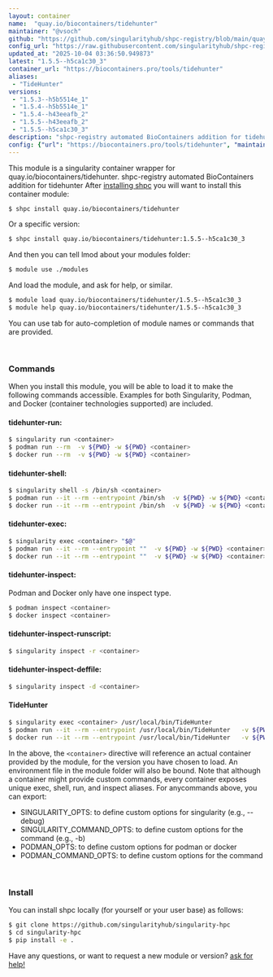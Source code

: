 ```yaml
---
layout: container
name:  "quay.io/biocontainers/tidehunter"
maintainer: "@vsoch"
github: "https://github.com/singularityhub/shpc-registry/blob/main/quay.io/biocontainers/tidehunter/container.yaml"
config_url: "https://raw.githubusercontent.com/singularityhub/shpc-registry/main/quay.io/biocontainers/tidehunter/container.yaml"
updated_at: "2025-10-04 03:36:50.949873"
latest: "1.5.5--h5ca1c30_3"
container_url: "https://biocontainers.pro/tools/tidehunter"
aliases:
 - "TideHunter"
versions:
 - "1.5.3--h5b5514e_1"
 - "1.5.4--h5b5514e_1"
 - "1.5.4--h43eeafb_2"
 - "1.5.5--h43eeafb_2"
 - "1.5.5--h5ca1c30_3"
description: "shpc-registry automated BioContainers addition for tidehunter"
config: {"url": "https://biocontainers.pro/tools/tidehunter", "maintainer": "@vsoch", "description": "shpc-registry automated BioContainers addition for tidehunter", "latest": {"1.5.5--h5ca1c30_3": "sha256:0f4a8a410aafe3ada653a47bb40d28137b5930c5c418a1d64f97abed1184e669"}, "tags": {"1.5.3--h5b5514e_1": "sha256:31584417a87d80a58d58623648ad5ae8f9c383769fbc92e8a2c4a503d85754a4", "1.5.4--h5b5514e_1": "sha256:1f9928318d48d21ab70dc89dad4c6c5a92367f5574b46bd7a9361e3e2519119e", "1.5.4--h43eeafb_2": "sha256:40284799af7cc88d4a03acfc5a6fda67e483ba40a432c1357f4e187674600013", "1.5.5--h43eeafb_2": "sha256:255e741b889053c919e863bc0528eccc5a535f45e91b121e635827211ef48114", "1.5.5--h5ca1c30_3": "sha256:0f4a8a410aafe3ada653a47bb40d28137b5930c5c418a1d64f97abed1184e669"}, "docker": "quay.io/biocontainers/tidehunter", "aliases": {"TideHunter": "/usr/local/bin/TideHunter"}}
---
```


This module is a singularity container wrapper for quay.io/biocontainers/tidehunter.
shpc-registry automated BioContainers addition for tidehunter
After [installing shpc](#install) you will want to install this container module:


```bash
$ shpc install quay.io/biocontainers/tidehunter
```

Or a specific version:

```bash
$ shpc install quay.io/biocontainers/tidehunter:1.5.5--h5ca1c30_3
```

And then you can tell lmod about your modules folder:

```bash
$ module use ./modules
```

And load the module, and ask for help, or similar.

```bash
$ module load quay.io/biocontainers/tidehunter/1.5.5--h5ca1c30_3
$ module help quay.io/biocontainers/tidehunter/1.5.5--h5ca1c30_3
```

You can use tab for auto-completion of module names or commands that are provided.

<br>

### Commands

When you install this module, you will be able to load it to make the following commands accessible.
Examples for both Singularity, Podman, and Docker (container technologies supported) are included.

#### tidehunter-run:

```bash
$ singularity run <container>
$ podman run --rm  -v ${PWD} -w ${PWD} <container>
$ docker run --rm  -v ${PWD} -w ${PWD} <container>
```

#### tidehunter-shell:

```bash
$ singularity shell -s /bin/sh <container>
$ podman run --it --rm --entrypoint /bin/sh  -v ${PWD} -w ${PWD} <container>
$ docker run --it --rm --entrypoint /bin/sh  -v ${PWD} -w ${PWD} <container>
```

#### tidehunter-exec:

```bash
$ singularity exec <container> "$@"
$ podman run --it --rm --entrypoint ""  -v ${PWD} -w ${PWD} <container> "$@"
$ docker run --it --rm --entrypoint ""  -v ${PWD} -w ${PWD} <container> "$@"
```

#### tidehunter-inspect:

Podman and Docker only have one inspect type.

```bash
$ podman inspect <container>
$ docker inspect <container>
```

#### tidehunter-inspect-runscript:

```bash
$ singularity inspect -r <container>
```

#### tidehunter-inspect-deffile:

```bash
$ singularity inspect -d <container>
```


#### TideHunter

```bash
$ singularity exec <container> /usr/local/bin/TideHunter
$ podman run --it --rm --entrypoint /usr/local/bin/TideHunter   -v ${PWD} -w ${PWD} <container> -c " $@"
$ docker run --it --rm --entrypoint /usr/local/bin/TideHunter   -v ${PWD} -w ${PWD} <container> -c " $@"
```



In the above, the `<container>` directive will reference an actual container provided
by the module, for the version you have chosen to load. An environment file in the
module folder will also be bound. Note that although a container
might provide custom commands, every container exposes unique exec, shell, run, and
inspect aliases. For anycommands above, you can export:

 - SINGULARITY_OPTS: to define custom options for singularity (e.g., --debug)
 - SINGULARITY_COMMAND_OPTS: to define custom options for the command (e.g., -b)
 - PODMAN_OPTS: to define custom options for podman or docker
 - PODMAN_COMMAND_OPTS: to define custom options for the command

<br>

### Install

You can install shpc locally (for yourself or your user base) as follows:

```bash
$ git clone https://github.com/singularityhub/singularity-hpc
$ cd singularity-hpc
$ pip install -e .
```

Have any questions, or want to request a new module or version? [ask for help!](https://github.com/singularityhub/singularity-hpc/issues)